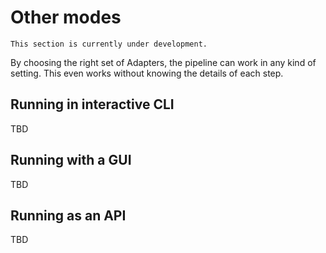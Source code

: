 # Other modes
```{caution}
This section is currently under development.
```
By choosing the right set of Adapters, the pipeline can work in any kind of 
setting. This even works without knowing the details of each step.

## Running in interactive CLI
TBD

## Running with a GUI
TBD

## Running as an API
TBD